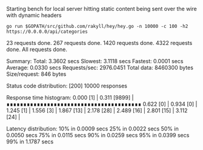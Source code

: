 Starting bench for local server hitting static content being sent over the wire with dynamic headers

`go run $GOPATH/src/github.com/rakyll/hey/hey.go -n 10000 -c 100 -h2 https://0.0.0.0/api/categories`

23 requests done.
267 requests done.
1420 requests done.
4322 requests done.
All requests done.

Summary:
  Total:        3.3602 secs
  Slowest:      3.1118 secs
  Fastest:      0.0001 secs
  Average:      0.0330 secs
  Requests/sec: 2976.0451
  Total data:   8460300 bytes
  Size/request: 846 bytes

Status code distribution:
  [200] 10000 responses

Response time histogram:
  0.000 [1]     |
  0.311 [9899]  |∎∎∎∎∎∎∎∎∎∎∎∎∎∎∎∎∎∎∎∎∎∎∎∎∎∎∎∎∎∎∎∎∎∎∎∎∎∎∎∎
  0.622 [0]     |
  0.934 [0]     |
  1.245 [1]     |
  1.556 [3]     |
  1.867 [13]    |
  2.178 [28]    |
  2.489 [16]    |
  2.801 [15]    |
  3.112 [24]    |

Latency distribution:
  10% in 0.0009 secs
  25% in 0.0022 secs
  50% in 0.0050 secs
  75% in 0.0115 secs
  90% in 0.0259 secs
  95% in 0.0399 secs
  99% in 1.1787 secs

